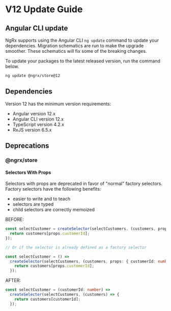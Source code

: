 # V12 Update Guide

## Angular CLI update

NgRx supports using the Angular CLI `ng update` command to update your dependencies. Migration schematics are run to make the upgrade smoother. These schematics will fix some of the breaking changes.

To update your packages to the latest released version, run the command below.

```sh
ng update @ngrx/store@12
```

## Dependencies

Version 12 has the minimum version requirements:

- Angular version 12.x
- Angular CLI version 12.x
- TypeScript version 4.2.x
- RxJS version 6.5.x

## Deprecations

### @ngrx/store

#### Selectors With Props

Selectors with props are deprecated in favor of "normal" factory selectors.
Factory selectors have the following benefits:

- easier to write and to teach
- selectors are typed
- child selectors are correctly memoized

BEFORE:

```ts
const selectCustomer = createSelector(selectCustomers, (customers, props: { customerId: number }) => {
  return customers[props.customerId];
});

// Or if the selector is already defined as a factory selector

const selectCustomer = () =>
  createSelector(selectCustomers, (customers, props: { customerId: number }) => {
    return customers[props.customerId];
  });
```

AFTER:

```ts
const selectCustomer = (customerId: number) =>
  createSelector(selectCustomers, (customers) => {
    return customers[customerId];
  });
```
